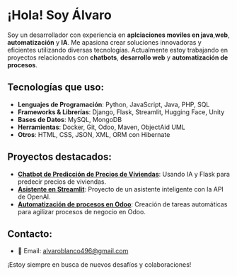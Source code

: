 # ¡Hola! Soy Álvaro

Soy un desarrollador con experiencia en **aplciaciones moviles en java**,**web**, **automatización** y **IA**. Me apasiona crear soluciones innovadoras y eficientes utilizando diversas tecnologías. Actualmente estoy trabajando en proyectos relacionados con **chatbots**, **desarrollo web** y **automatización de procesos**.

## Tecnologías que uso:

- **Lenguajes de Programación**: Python, JavaScript, Java, PHP, SQL
- **Frameworks & Librerías**: Django, Flask, Streamlit, Hugging Face, Unity
- **Bases de Datos**: MySQL, MongoDB
- **Herramientas**: Docker, Git, Odoo, Maven, ObjectAid UML
- **Otros**: HTML, CSS, JSON, XML, ORM con Hibernate

## Proyectos destacados:

- **[Chatbot de Predicción de Precios de Viviendas](#)**: Usando IA y Flask para predecir precios de viviendas.
- **[Asistente en Streamlit](#)**: Proyecto de un asistente inteligente con la API de OpenAI.
- **[Automatización de procesos en Odoo](#)**: Creación de tareas automáticas para agilizar procesos de negocio en Odoo.
  
## Contacto:

- 📧 Email: [alvaroblanco496@gmail.com](alvaroblanco496@gmail.com)


¡Estoy siempre en busca de nuevos desafíos y colaboraciones!

